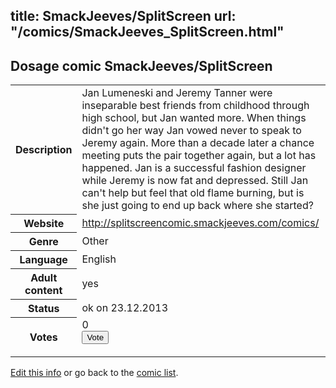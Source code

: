 title: SmackJeeves/SplitScreen
url: "/comics/SmackJeeves_SplitScreen.html"
---
Dosage comic SmackJeeves/SplitScreen
-----------------------------------------

<p id="msg"></p>
<script type="text/javascript">
if (window.location.search === '?edit_info_mail=sent_ok') {
  var elem = document.getElementById("msg");
  elem.innerHTML = 'Edited information sucessfully sent for review, which is usually done daily. Thanks!';
  elem.className = 'ok';
}
</script>
<table class="comicinfo">
<tr>
<th>Description</th><td>Jan Lumeneski and Jeremy Tanner were inseparable best friends from childhood through high school, but Jan wanted more. When things didn't go her way Jan vowed never to speak to Jeremy again. More than a decade later a chance meeting puts the pair together again, but a lot has happened. Jan is a successful fashion designer while Jeremy is now fat and depressed. Still Jan can't help but feel that old flame burning, but is she just going to end up back where she started?</td>
</tr>
<tr>
<th>Website</th><td><a href="http://splitscreencomic.smackjeeves.com/comics/">http://splitscreencomic.smackjeeves.com/comics/</a></td>
</tr>
<tr>
<th>Genre</th><td>Other</td>
</tr>
<tr>
<th>Language</th><td>English</td>
</tr>
<tr>
<th>Adult content</th><td>yes</td>
</tr>
<tr>
<th>Status</th><td>ok on 23.12.2013</td>
</tr>
<tr>
<th>Votes</th><td>0
<form action="http://gaecounter.appspot.com/count/" method="POST">
<input name="name" type="hidden" value="SmackJeeves_SplitScreen"/>
<input name="uid" type="hidden" id="voteuid" value=""/>
<input type="submit" value="Vote"/>
</form>
</td>
</tr>
</table>
<script type="text/javascript">
var ua = navigator.userAgent;
document.getElementById("voteuid").value = ua.replace(/[^a-zA-Z0-9\._:]/g , "_");;
</script>

[Edit this info](SmackJeeves_SplitScreen_edit.html) or go back to the [comic list](../comic-index.html).
